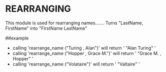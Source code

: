 REARRANGING
=========

This module is used for rearranging names.......
Turns "LastName, FirstName" into "FirstName LastName"

##example

* calling 'rearrange_name ("Turing , Alan")' will return ' "Alan Turing" '
* calling 'rearrange_name ("Hopper , Grace M.")' will return ' "Grace M. , Hopper" '
* calling 'rearrange_name ("Volataire")' will return ' "Valtaire" '
